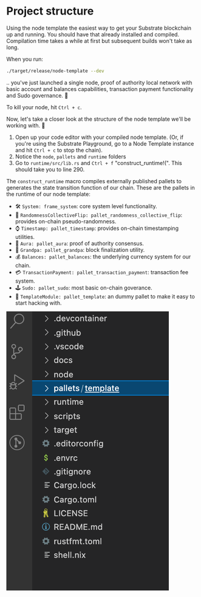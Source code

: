 # Project structure

Using the node template the easiest way to get your Substrate blockchain up and running.
You should have that already installed and compiled. 
Compilation time takes a while at first but subsequent builds won't take as long.

When you run: 
```bash
./target/release/node-template --dev
```

.. you've just launched a single node, proof of authority local network with basic account and balances capabilities, transaction payment functionality and Sudo governance. 👊

To kill your node, hit `Ctrl + c`.

Now, let's take a closer look at the structure of the node template we'll be working with. 👀

1. Open up your code editor with your compiled node template.
(Or, if you're using the Substrate Playground, go to a Node Template instance and hit `Ctrl + c` to stop the chain).
1. Notice the `node`, `pallets` and `runtime` folders
1. Go to `runtime/src/lib.rs` and `Ctrl + f` "construct_runtime!(".
This should take you to line 290.

The `construct_runtime` macro compiles externally published pallets to generates the state transition function of our chain. 
These are the pallets in the runtime of our node template:

* 🛠 `System: frame_system`: core system level functionality.
* 🎲 `RandomnessCollectiveFlip: pallet_randomness_collective_flip`: provides on-chain pseudo-randomness.
* ⌚️ `Timestamp: pallet_timestamp`: provides on-chain timestamping utilities.
* 👮 `Aura: pallet_aura`: proof of authority consensus.
* 👴 `Grandpa: pallet_grandpa`: block finalization utility.
* 💰 `Balances: pallet_balances`: the underlying currency system for our chain.
* 💳 `TransactionPayment: pallet_transaction_payment`: transaction fee system.
* 🕹 `Sudo: pallet_sudo`: most basic on-chain goverance.
* 📄 `TemplateModule: pallet_template`: an dummy pallet to make it easy to start hacking with.


<!-- slide:break-40 -->
![project](assets/structure.png)


